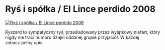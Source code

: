 Ryś i spółka / El Lince perdido 2008 
=============
[![Ryś i spółka / El Lince perdido 2008 ](http://vidos.pl/images/player.gif)](http://vidos.pl/rys-i-spolka-el-lince-perdido-2008)

 Ryszard to sympatyczny ryś, prześladowany przez wyjątkowy niefart, który nigdy nie traci humoru dzięki oddanej grupie przyjaciół. W każdej zobacz pełny opis
